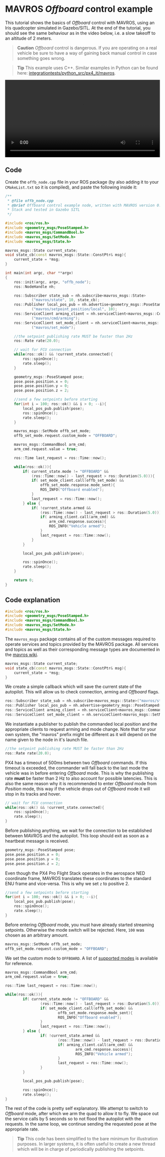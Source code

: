 # MAVROS *Offboard* control example

This tutorial shows the basics of *Offboard* control with MAVROS, using an Iris quadcopter simulated in Gazebo/SITL. At the end of the tutorial, you should see the same behaviour as in the video below, i.e. a slow takeoff to an altitude of 2 meters.

> **Caution** *Offboard* control is dangerous. If you are operating on a real vehicle be sure to have a way of gaining back manual control in case something goes wrong.

<span></span>
> **Tip** This example uses C++. Similar examples in Python can be found here: [integrationtests/python_src/px4_it/mavros](https://github.com/PX4/PX4-Autopilot/tree/master/integrationtests/python_src/px4_it/mavros).

<video width="100%" autoplay="true" controls="true">
    <source src="../../assets/simulation/gazebo_offboard.webm" type="video/webm">
</video>

## Code

Create the `offb_node.cpp` file in your ROS package (by also adding it to your `CMakeList.txt` so it is compiled), and paste the following inside it:
```cpp
/**
 * @file offb_node.cpp
 * @brief Offboard control example node, written with MAVROS version 0.19.x, PX4 Pro Flight
 * Stack and tested in Gazebo SITL
 */

#include <ros/ros.h>
#include <geometry_msgs/PoseStamped.h>
#include <mavros_msgs/CommandBool.h>
#include <mavros_msgs/SetMode.h>
#include <mavros_msgs/State.h>

mavros_msgs::State current_state;
void state_cb(const mavros_msgs::State::ConstPtr& msg){
    current_state = *msg;
}

int main(int argc, char **argv)
{
    ros::init(argc, argv, "offb_node");
    ros::NodeHandle nh;

    ros::Subscriber state_sub = nh.subscribe<mavros_msgs::State>
            ("mavros/state", 10, state_cb);
    ros::Publisher local_pos_pub = nh.advertise<geometry_msgs::PoseStamped>
            ("mavros/setpoint_position/local", 10);
    ros::ServiceClient arming_client = nh.serviceClient<mavros_msgs::CommandBool>
            ("mavros/cmd/arming");
    ros::ServiceClient set_mode_client = nh.serviceClient<mavros_msgs::SetMode>
            ("mavros/set_mode");

    //the setpoint publishing rate MUST be faster than 2Hz
    ros::Rate rate(20.0);

    // wait for FCU connection
    while(ros::ok() && !current_state.connected){
        ros::spinOnce();
        rate.sleep();
    }

    geometry_msgs::PoseStamped pose;
    pose.pose.position.x = 0;
    pose.pose.position.y = 0;
    pose.pose.position.z = 2;

    //send a few setpoints before starting
    for(int i = 100; ros::ok() && i > 0; --i){
        local_pos_pub.publish(pose);
        ros::spinOnce();
        rate.sleep();
    }

    mavros_msgs::SetMode offb_set_mode;
    offb_set_mode.request.custom_mode = "OFFBOARD";

    mavros_msgs::CommandBool arm_cmd;
    arm_cmd.request.value = true;

    ros::Time last_request = ros::Time::now();

    while(ros::ok()){
        if( current_state.mode != "OFFBOARD" &&
            (ros::Time::now() - last_request > ros::Duration(5.0))){
            if( set_mode_client.call(offb_set_mode) &&
                offb_set_mode.response.mode_sent){
                ROS_INFO("Offboard enabled");
            }
            last_request = ros::Time::now();
        } else {
            if( !current_state.armed &&
                (ros::Time::now() - last_request > ros::Duration(5.0))){
                if( arming_client.call(arm_cmd) &&
                    arm_cmd.response.success){
                    ROS_INFO("Vehicle armed");
                }
                last_request = ros::Time::now();
            }
        }

        local_pos_pub.publish(pose);

        ros::spinOnce();
        rate.sleep();
    }

    return 0;
}

```

## Code explanation

```cpp
#include <ros/ros.h>
#include <geometry_msgs/PoseStamped.h>
#include <mavros_msgs/CommandBool.h>
#include <mavros_msgs/SetMode.h>
#include <mavros_msgs/State.h>
```
The `mavros_msgs` package contains all of the custom messages required to operate services and topics provided by the MAVROS package. All services and topics as well as their corresponding message types are documented in the [mavros wiki](http://wiki.ros.org/mavros).

```cpp
mavros_msgs::State current_state;
void state_cb(const mavros_msgs::State::ConstPtr& msg){
    current_state = *msg;
}
```
We create a simple callback which will save the current state of the autopilot. This will allow us to check connection, arming and *Offboard* flags.

```cpp
ros::Subscriber state_sub = nh.subscribe<mavros_msgs::State>("mavros/state", 10, state_cb);
ros::Publisher local_pos_pub = nh.advertise<geometry_msgs::PoseStamped>("mavros/setpoint_position/local", 10);
ros::ServiceClient arming_client = nh.serviceClient<mavros_msgs::CommandBool>("mavros/cmd/arming");
ros::ServiceClient set_mode_client = nh.serviceClient<mavros_msgs::SetMode>("mavros/set_mode");
```
We instantiate a publisher to publish the commanded local position and the appropriate clients to request arming and mode change. Note that for your own system, the "mavros" prefix might be different as it will depend on the name given to the node in it's launch file.
```cpp
//the setpoint publishing rate MUST be faster than 2Hz
ros::Rate rate(20.0);
```
PX4 has a timeout of 500ms between two *Offboard* commands. If this timeout is exceeded, the commander will fall back to the last mode the vehicle was in before entering *Offboard* mode. This is why the publishing rate **must** be faster than 2 Hz to also account for possible latencies. This is also the same reason why it is recommended to enter *Offboard* mode from *Position* mode, this way if the vehicle drops out of *Offboard* mode it will stop in its tracks and hover.

```cpp
// wait for FCU connection
while(ros::ok() && !current_state.connected){
    ros::spinOnce();
    rate.sleep();
}
```
Before publishing anything, we wait for the connection to be established between MAVROS and the autopilot. This loop should exit as soon as a heartbeat message is received.
```cpp
geometry_msgs::PoseStamped pose;
pose.pose.position.x = 0;
pose.pose.position.y = 0;
pose.pose.position.z = 2;
```
Even though the PX4 Pro Flight Stack operates in the aerospace NED coordinate frame, MAVROS translates these coordinates to the standard ENU frame and vice-versa. This is why we set `z` to positive 2.
```cpp
//send a few setpoints before starting
for(int i = 100; ros::ok() && i > 0; --i){
    local_pos_pub.publish(pose);
    ros::spinOnce();
    rate.sleep();
}
```
Before entering *Offboard* mode, you must have already started streaming setpoints. Otherwise the mode switch will be rejected. Here, `100` was chosen as an arbitrary amount.
```cpp
mavros_msgs::SetMode offb_set_mode;
offb_set_mode.request.custom_mode = "OFFBOARD";
```

We set the custom mode to `OFFBOARD`. A list of [supported modes](http://wiki.ros.org/mavros/CustomModes#PX4_native_flight_stack) is available for reference.
```cpp
mavros_msgs::CommandBool arm_cmd;
arm_cmd.request.value = true;

ros::Time last_request = ros::Time::now();

while(ros::ok()){
        if( current_state.mode != "OFFBOARD" &&
                (ros::Time::now() - last_request > ros::Duration(5.0))){
                if( set_mode_client.call(offb_set_mode) &&
                        offb_set_mode.response.mode_sent){
                        ROS_INFO("Offboard enabled");
                }
                last_request = ros::Time::now();
        } else {
                if( !current_state.armed &&
                        (ros::Time::now() - last_request > ros::Duration(5.0))){
                        if( arming_client.call(arm_cmd) &&
                                arm_cmd.response.success){
                                ROS_INFO("Vehicle armed");
                        }
                        last_request = ros::Time::now();
                }
        }

        local_pos_pub.publish(pose);

        ros::spinOnce();
        rate.sleep();
}
```
The rest of the code is pretty self explanatory. We attempt to switch to *Offboard* mode, after which we arm the quad to allow it to fly. We space out the service calls by 5 seconds so to not flood the autopilot with the requests. In the same loop, we continue sending the requested pose at the appropriate rate.

> **Tip** This code has been simplified to the bare minimum for illustration purposes. In larger systems, it is often useful to create a new thread which will be in charge of periodically publishing the setpoints.
